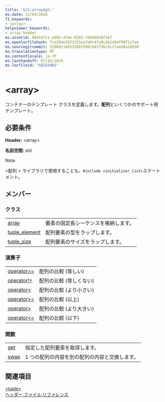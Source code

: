```yaml
---
title: '&lt;array&gt;'
ms.date: 11/04/2016
f1_keywords:
- <array>
helpviewer_keywords:
- array header
ms.assetid: 084147c1-e805-478e-8201-76846020f187
ms.openlocfilehash: fce204e3873151eafa0c4fa9c2b1e0af9971cfae
ms.sourcegitcommit: 3590dc146525807500c0477d6c9c17a4a8a2d658
ms.translationtype: MT
ms.contentlocale: ja-JP
ms.lasthandoff: 07/16/2019
ms.locfileid: "68243881"
---
```

# <a name="ltarraygt"></a>&lt;array&gt;

コンテナーのテンプレート クラスを定義します。**配列**といくつかのサポート用テンプレート。

## <a name="requirements"></a>必要条件

**Header:** \<array>

**名前空間:** std

> [!NOTE]
> \<配列 > ライブラリで使用することも、`#include <initializer_list>`ステートメント。

## <a name="members"></a>メンバー

### <a name="classes"></a>クラス

|||
|-|-|
|[array](../standard-library/array-class-stl.md)|要素の固定長シーケンスを格納します。|
|[tuple_element](../standard-library/tuple-element-class-tuple.md)|配列要素の型をラップします。|
|[tuple_size](../standard-library/tuple-size-class-tuple.md)|配列要素のサイズをラップします。|

### <a name="operators"></a>演算子

|||
|-|-|
|[operator==](../standard-library/array-operators.md#op_eq_eq)|配列の比較 (等しい)|
|[operator!=](../standard-library/array-operators.md#op_neq)|配列の比較 (等しくない)|
|[operator\<](../standard-library/array-operators.md#op_lt)|配列の比較 (より小さい)|
|[operator>=](../standard-library/array-operators.md#op_gt_eq)|配列の比較 (以上)|
|[operator>](../standard-library/array-operators.md#op_gt)|配列の比較 (より大きい)|
|[operator<=](../standard-library/array-operators.md#op_lt_eq)|配列の比較 (以下)|

### <a name="functions"></a>関数

|||
|-|-|
|[get](../standard-library/array-functions.md#get)|指定した配列要素を取得します。|
|[swap](../standard-library/array-functions.md#swap)|1 つの配列の内容を別の配列の内容と交換します。|

## <a name="see-also"></a>関連項目

[\<tuple>](../standard-library/tuple.md)<br/>
[ヘッダー ファイル リファレンス](../standard-library/cpp-standard-library-header-files.md)<br/>
